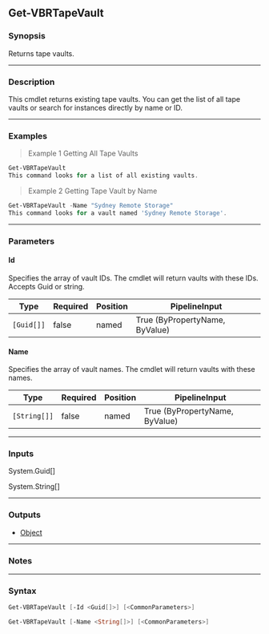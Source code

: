 Get-VBRTapeVault
----------------

### Synopsis
Returns tape vaults.

---

### Description

This cmdlet returns existing tape vaults. You can get the list of all tape vaults or search for instances directly by name or ID.

---

### Examples
> Example 1 Getting All Tape Vaults

```PowerShell
Get-VBRTapeVault
This command looks for a list of all existing vaults.
```
> Example 2 Getting Tape Vault by Name

```PowerShell
Get-VBRTapeVault -Name "Sydney Remote Storage"
This command looks for a vault named 'Sydney Remote Storage'.
```

---

### Parameters
#### **Id**
Specifies the array of vault IDs. The cmdlet will return vaults with these IDs. Accepts Guid or string.

|Type      |Required|Position|PipelineInput                 |
|----------|--------|--------|------------------------------|
|`[Guid[]]`|false   |named   |True (ByPropertyName, ByValue)|

#### **Name**
Specifies the array of vault names. The cmdlet will return vaults with these names.

|Type        |Required|Position|PipelineInput                 |
|------------|--------|--------|------------------------------|
|`[String[]]`|false   |named   |True (ByPropertyName, ByValue)|

---

### Inputs
System.Guid[]

System.String[]

---

### Outputs
* [Object](https://learn.microsoft.com/en-us/dotnet/api/System.Object)

---

### Notes

---

### Syntax
```PowerShell
Get-VBRTapeVault [-Id <Guid[]>] [<CommonParameters>]
```
```PowerShell
Get-VBRTapeVault [-Name <String[]>] [<CommonParameters>]
```
